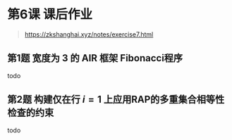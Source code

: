 # 第6课 课后作业

> https://zkshanghai.xyz/notes/exercise7.html

## 第1题 宽度为 3 的 AIR 框架 Fibonacci程序

todo

## 第2题 构建仅在行 $i=1$ 上应用RAP的多重集合相等性检查的约束

todo
